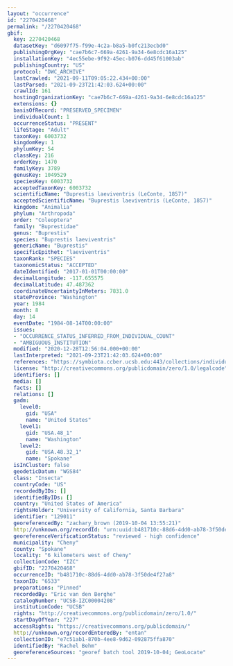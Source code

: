 ```yaml
---
layout: "occurrence"
id: "2270420468"
permalink: "/2270420468"
gbif:
  key: 2270420468
  datasetKey: "d6097f75-f99e-4c2a-b8a5-b0fc213ecbd0"
  publishingOrgKey: "cae7b6c7-669a-4261-9a34-6e8cdc16a125"
  installationKey: "4ec55ebe-9f92-45ec-b076-dd45f61003ab"
  publishingCountry: "US"
  protocol: "DWC_ARCHIVE"
  lastCrawled: "2021-09-11T09:05:22.434+00:00"
  lastParsed: "2021-09-23T21:42:03.624+00:00"
  crawlId: 161
  hostingOrganizationKey: "cae7b6c7-669a-4261-9a34-6e8cdc16a125"
  extensions: {}
  basisOfRecord: "PRESERVED_SPECIMEN"
  individualCount: 1
  occurrenceStatus: "PRESENT"
  lifeStage: "Adult"
  taxonKey: 6003732
  kingdomKey: 1
  phylumKey: 54
  classKey: 216
  orderKey: 1470
  familyKey: 3789
  genusKey: 1049529
  speciesKey: 6003732
  acceptedTaxonKey: 6003732
  scientificName: "Buprestis laeviventris (LeConte, 1857)"
  acceptedScientificName: "Buprestis laeviventris (LeConte, 1857)"
  kingdom: "Animalia"
  phylum: "Arthropoda"
  order: "Coleoptera"
  family: "Buprestidae"
  genus: "Buprestis"
  species: "Buprestis laeviventris"
  genericName: "Buprestis"
  specificEpithet: "laeviventris"
  taxonRank: "SPECIES"
  taxonomicStatus: "ACCEPTED"
  dateIdentified: "2017-01-01T00:00:00"
  decimalLongitude: -117.655575
  decimalLatitude: 47.487362
  coordinateUncertaintyInMeters: 7831.0
  stateProvince: "Washington"
  year: 1984
  month: 8
  day: 14
  eventDate: "1984-08-14T00:00:00"
  issues:
  - "OCCURRENCE_STATUS_INFERRED_FROM_INDIVIDUAL_COUNT"
  - "AMBIGUOUS_INSTITUTION"
  modified: "2020-12-28T12:56:04.000+00:00"
  lastInterpreted: "2021-09-23T21:42:03.624+00:00"
  references: "https://symbiota.ccber.ucsb.edu:443/collections/individual/index.php?occid=129011"
  license: "http://creativecommons.org/publicdomain/zero/1.0/legalcode"
  identifiers: []
  media: []
  facts: []
  relations: []
  gadm:
    level0:
      gid: "USA"
      name: "United States"
    level1:
      gid: "USA.48_1"
      name: "Washington"
    level2:
      gid: "USA.48.32_1"
      name: "Spokane"
  isInCluster: false
  geodeticDatum: "WGS84"
  class: "Insecta"
  countryCode: "US"
  recordedByIDs: []
  identifiedByIDs: []
  country: "United States of America"
  rightsHolder: "University of California, Santa Barbara"
  identifier: "129011"
  georeferencedBy: "zachary_brown (2019-10-04 13:55:21)"
  http://unknown.org/recordId: "urn:uuid:b481710c-88d6-4dd0-ab78-3f50de4f27a8"
  georeferenceVerificationStatus: "reviewed - high confidence"
  municipality: "Cheny"
  county: "Spokane"
  locality: "6 kilometers west of Cheny"
  collectionCode: "IZC"
  gbifID: "2270420468"
  occurrenceID: "b481710c-88d6-4dd0-ab78-3f50de4f27a8"
  taxonID: "6533"
  preparations: "Pinned"
  recordedBy: "Eric van den Berghe"
  catalogNumber: "UCSB-IZC00004208"
  institutionCode: "UCSB"
  rights: "http://creativecommons.org/publicdomain/zero/1.0/"
  startDayOfYear: "227"
  accessRights: "https://creativecommons.org/publicdomain/"
  http://unknown.org/recordEnteredBy: "entan"
  collectionID: "e7c51ab1-870b-4ee8-9d62-092875ffa870"
  identifiedBy: "Rachel Behm"
  georeferenceSources: "georef batch tool 2019-10-04; GeoLocate"
---
```

